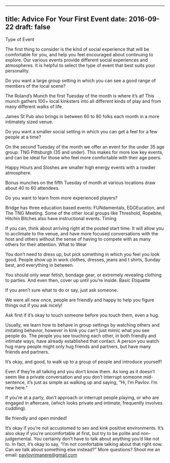 
---
title: Advice For Your First Event
date: 2016-09-22
draft: false
---

Type of Event

The first thing to consider is the kind of social experience that will be comfortable for you, and help you feel encouraged about continuing to explore. Our various events provide different social experiences and atmospheres. It is helpful to select the type of event that best suits your personality.

Do you want a large group setting in which you can see a good range of members of the local scene?

The Roland’s Munch the first Tuesday of the month is where it’s at!  This munch gathers 100+ local kinksters into all different kinds of play and from many different walks of life.

James St Pub also brings in between 60 to 80 folks each month in a more intimately sized venue.

Do you want a smaller social setting in which you can get a feel for a few people at a time?

On the second Tuesday of the month we offer an event for the under 35 age group: TNG Pittsburgh (35 and under).  This makes for more low key events, and can be ideal for those who feel more comfortable with their age peers.

Happy Hours and Sloshes are smaller high energy events with a rowdier atmosphere.

Bonus munches on the fifth Tuesday of month at various locations draw about 40 to 60 attendees.

Do you want to learn from more experienced players?

Bridge has three education based events: FUNdamentals, EDGEucation, and The TNG Meeting.
Some of the other local groups like Threshold, Ropebite, Hitchin Bitches also have instructional events.
Timing

If you can, think about arriving right at the posted start time.  It will allow you to acclimate to the venue, and have more focused conversations with the host and others without the sense of having to compete with as many others for their attention.
What to Wear

You don’t need to dress up, but pick something in which you feel you look good. People show up in work clothes, dresses, jeans and t shirts, Sunday best, and everything in between.

You should only wear fetish, bondage gear, or extremely revealing clothing to parties. And even then, cover up until you’re inside.
Basic Etiquette

If you aren’t sure what to do or say, just ask someone.

We were all new once, people are friendly and happy to help you figure things out if you ask nicely!

Ask first if it’s okay to touch someone before you touch them, even a hug.

Usually, we learn how to behave in group settings by watching others and imitating behavior, however in kink you can’t just mimic what you see people do. The people you see touching each other, in both friendly and intimate ways, have already established that contact. A person you watch hug many people might only hug friends and partners, but have many friends and partners.

It’s okay, and good, to walk up to a group of people and introduce yourself!

Even if they’re all talking and you don’t know them. As long as it doesn’t seem like a private conversation and you don’t interrupt someone mid-sentence, it’s just as simple as walking up and saying, “Hi, I’m Pavlov. I’m new here.”

If you’re at a party, don’t approach or interrupt people playing, or who are engaged in aftercare, (which looks private and intimate, frequently involves cuddling).

Be friendly and open minded!

It’s okay if you’re not accustomed to sex and kink positive environments. It’s also okay if you’re uncomfortable at first, but try to be polite and non-judgemental.  You certainly don’t have to talk about anything you’d like not to. In fact, it’s okay to say, “I’m not comfortable talking about that right now.  Can we talk about something else instead?”
More questions? Shoot me an email:  pavlovrimanere@gmail.com
